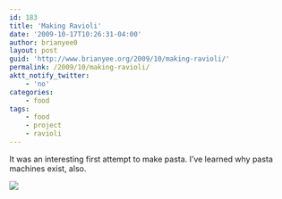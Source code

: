 ```yaml
---
id: 183
title: 'Making Ravioli'
date: '2009-10-17T10:26:31-04:00'
author: brianyee0
layout: post
guid: 'http://www.brianyee.org/2009/10/making-ravioli/'
permalink: /2009/10/making-ravioli/
aktt_notify_twitter:
    - 'no'
categories:
    - food
tags:
    - food
    - project
    - ravioli
---
```


It was an interesting first attempt to make pasta. I’ve learned why pasta machines exist, also.

[![](https://i0.wp.com/www.brianyee.org/wp-content/uploads/2009/10/p_1600_1200_D51A2A70-DAC7-4BE5-9468-45B83C7BF3F4.jpeg?resize=225%2C300)](https://i0.wp.com/www.brianyee.org/wp-content/uploads/2009/10/p_1600_1200_D51A2A70-DAC7-4BE5-9468-45B83C7BF3F4.jpeg)